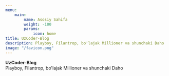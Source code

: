 ```yaml
---
menu:
    main:
        name: Asosiy Sahifa
        weight: -100
        params:
            icon: home
title: UzCoder-Blog
description: Playboy, Filantrop, bo'lajak Millioner va shunchaki Daho
image: "/favicon.png"
---
```

**UzCoder-Blog**
<br />
Playboy, Filantrop, bo'lajak Millioner va shunchaki Daho
